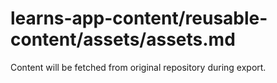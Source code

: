 # learns-app-content/reusable-content/assets/assets.md

Content will be fetched from original repository during export.